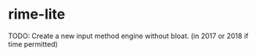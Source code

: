 # rime-lite
TODO: Create a new input method engine without bloat. (in 2017 or 2018 if time permitted)
